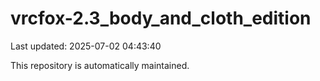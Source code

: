 # vrcfox-2.3_body_and_cloth_edition

Last updated: 2025-07-02 04:43:40

This repository is automatically maintained.
